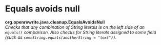 # Equals avoids null

**org.openrewrite.java.cleanup.EqualsAvoidsNull**  
_Checks that any combination of String literals is on the left side of an `equals()` comparison. Also checks for String literals assigned to some field (such as `someString.equals(anotherString = "text"))`._

